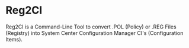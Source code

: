 # Reg2CI
Reg2CI is a Command-Line Tool to convert .POL (Policy) or .REG Files (Registry) into System Center Configuration Manager CI's (Configuration Items).
